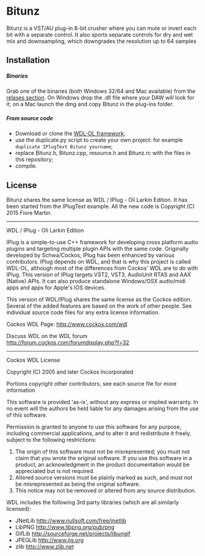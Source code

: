 # Bitunz

Bitunz is a VST/AU plug-in 8-bit crusher where you can mute or invert each bit with a separate control. 
It also sports separate controls for dry and wet mix and downsampling, which downgrades the resolution up to 64 samples 


## Installation

##### Binaries

Grab one of the binaries (both Windows 32/64 and Mac available) from the [relases section](https://github.com/martinfm/Bitunz/releases). 
On Windows drop the .dll file where your DAW will look for it; on a Mac launch the dmg and copy Bitunz in the plug-ins folder.

##### From source code

 * Download or clone the [WDL-OL framework](https://github.com/olilarkin/wdl-ol);
 * use the duplicate.py script to create your own project: for example
   `duplicate IPlugText Bitunz yourname`;
 * replace Bitunz.h, Bitunz.cpp, resource.h and Bitunz.rc with the files in this repository;
 * compile.

## License 


Bitunz shares the same license as WDL / IPlug - Oli Larkin Edition.
It has been started from the IPlugText example. All the new code is Copyright (C) 2015  Fiore Martin.


-------------------------------------------
WDL / IPlug - Oli Larkin Edition

IPlug is a simple-to-use C++ framework for developing cross platform audio plugins and targeting multiple plugin APIs with the same code. Originally developed by Schwa/Cockos, IPlug has been enhanced by various contributors. IPlug depends on WDL, and that is why this project is called WDL-OL,  although most of the differences from Cockos' WDL are to do with IPlug.
This version of IPlug targets VST2, VST3, AudioUnit RTAS and AAX (Native) APIs. It can also produce standalone Windows/OSX audio/midi apps and apps for Apple's IOS devices. 

This version of WDL/IPlug shares the same license as the Cockos edition. Several of the added features are based on the work of other people. See individual source code files for any extra license information.

Cockos WDL Page: http://www.cockos.com/wdl

Discuss WDL on the WDL forum http://forum.cockos.com/forumdisplay.php?f=32

--------------------------------------------

Cockos WDL License

Copyright (C) 2005 and later Cockos Incorporated

Portions copyright other contributors, see each source file for more information

This software is provided 'as-is', without any express or implied warranty.  In no event will the authors be held liable for any damages arising from the use of this software.

Permission is granted to anyone to use this software for any purpose, including commercial applications, and to alter it and redistribute it freely, subject to the following restrictions:

1. The origin of this software must not be misrepresented; you must not claim that you wrote the original software. If you use this software in a product, an acknowledgment in the product documentation would be appreciated but is not required.
2. Altered source versions must be plainly marked as such, and must not be misrepresented as being the original software.
3. This notice may not be removed or altered from any source distribution.

WDL includes the following 3rd party libraries (which are all similarly licensed):

* JNetLib http://www.nullsoft.com/free/jnetlib
* LibPNG http://www.libpng.org/pub/png
* GifLib http://sourceforge.net/projects/libungif
* JPEGLib http://www.ijg.org
* zlib http://www.zlib.net

